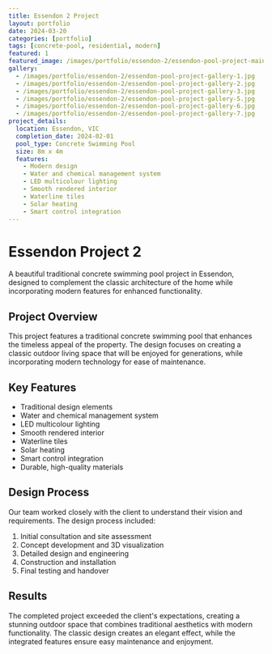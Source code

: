 ```yaml
---
title: Essendon 2 Project
layout: portfolio
date: 2024-03-20
categories: [portfolio]
tags: [concrete-pool, residential, modern]
featured: 1
featured_image: /images/portfolio/essendon-2/essendon-pool-project-main.jpg
gallery:
  - /images/portfolio/essendon-2/essendon-pool-project-gallery-1.jpg
  - /images/portfolio/essendon-2/essendon-pool-project-gallery-2.jpg
  - /images/portfolio/essendon-2/essendon-pool-project-gallery-3.jpg
  - /images/portfolio/essendon-2/essendon-pool-project-gallery-5.jpg
  - /images/portfolio/essendon-2/essendon-pool-project-gallery-6.jpg
  - /images/portfolio/essendon-2/essendon-pool-project-gallery-7.jpg
project_details:
  location: Essendon, VIC
  completion_date: 2024-02-01
  pool_type: Concrete Swimming Pool
  size: 8m x 4m
  features:
    - Modern design
    - Water and chemical management system
    - LED multicolour lighting
    - Smooth rendered interior
    - Waterline tiles
    - Solar heating
    - Smart control integration
---
```


# Essendon Project 2

A beautiful traditional concrete swimming pool project in Essendon, designed to complement the classic architecture of the home while incorporating modern features for enhanced functionality.

## Project Overview

This project features a traditional concrete swimming pool that enhances the timeless appeal of the property. The design focuses on creating a classic outdoor living space that will be enjoyed for generations, while incorporating modern technology for ease of maintenance.

## Key Features

- Traditional design elements
- Water and chemical management system
- LED multicolour lighting
- Smooth rendered interior
- Waterline tiles
- Solar heating
- Smart control integration
- Durable, high-quality materials

## Design Process

Our team worked closely with the client to understand their vision and requirements. The design process included:

1. Initial consultation and site assessment
2. Concept development and 3D visualization
3. Detailed design and engineering
4. Construction and installation
5. Final testing and handover

## Results

The completed project exceeded the client's expectations, creating a stunning outdoor space that combines traditional aesthetics with modern functionality. The classic design creates an elegant effect, while the integrated features ensure easy maintenance and enjoyment.
